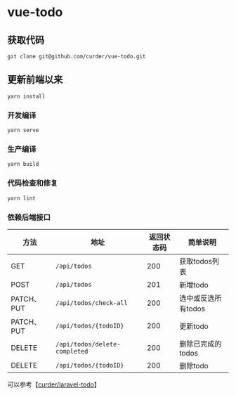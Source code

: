 # vue-todo

## 获取代码

```
git clone git@github.com/curder/vue-todo.git
```

## 更新前端以来
```
yarn install
```

### 开发编译
```
yarn serve
```

### 生产编译
```
yarn build
```

### 代码检查和修复
```
yarn lint
```

### 依赖后端接口

| 方法 | 地址 | 返回状态码 | 简单说明 |
| ---- | ---- | ---- | ---- |
| GET | `/api/todos` | 200 | 获取todos列表 |
| POST | `/api/todos` | 201 | 新增todo |
| PATCH、PUT | `/api/todos/check-all` | 200 | 选中或反选所有todos |
| PATCH、PUT| `/api/todos/{todoID}` | 200 | 更新todo |
| DELETE | `/api/todos/delete-completed` | 200 | 删除已完成的todos | 
| DELETE | `/api/todos/{todoID}` | 200 | 删除todo |

可以参考【[curder/laravel-todo](https://github.com/curder/laravel-todo)】
